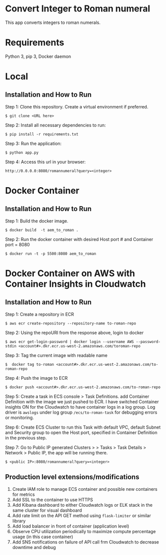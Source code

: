 # Convert Integer to Roman numeral
This app converts integers to roman numerals.

# Requirements

Python 3, pip 3, Docker daemon

# Local
## Installation and How to Run

Step 1: Clone this repository. Create a virtual environment if preferred.

    $ git clone <URL here>

Step 2: Install all necessary dependencies to run:

    $ pip install -r requirements.txt

Step 3: Run the application:

	$ python app.py

Step 4: Access this url in your browser: 

	http://0.0.0.0:8080/romannumeral?query=<integer>


# Docker Container
## Installation and How to Run

Step 1: Build the docker image.
    
    $ docker build  -t aem_to_roman .

Step 2: Run the docker container with desired Host port # and Container port = 8080

    $ docker run -t -p 5500:8080 aem_to_roman

# Docker Container on AWS with Container Insights in Cloudwatch
## Installation and How to Run

Step 1: Create a repository in ECR

    $ aws ecr create-repository --repository-name to-roman-repo

Step 2: Using the repoURI from the response above, login to docker

    $ aws ecr get-login-password | docker login --username AWS --password-stdin <account#>.dkr.ecr.us-west-2.amazonaws.com/toroman-repo

Step 3: Tag the current image with readable name

    $  docker tag to-roman <account#>.dkr.ecr.us-west-2.amazonaws.com/to-roman-repo

Step 4: Push the image to ECR

    $ docker push <account#>.dkr.ecr.us-west-2.amazonaws.com/to-roman-repo

Step 5: Create a task in ECS console > Task Definitions. add Container Definition with the image we just pushed to ECR.
    I have switched Container insights ON for the Cloudwatch to have container logs in a log group. 
    Log driver is `awslogs` under log group `/ecs/to-roman-task` for debugging errors or monitoring.

Step 6: Create ECS Cluster to run this Task with default VPC, default Subnet and Security group 
    to open the Host port, specified in Container Definition in the previous step.

Step 7: Go to Public IP generated Clusters > <cluster-name> > Tasks > Task Details > Network > Public IP, the app will be running there.

    $ <public IP>:8080/romannumeral?query=<integer>


## Production level extensions/modifications

1. Create IAM role to manage ECS container and possible new containers for metrics
2. Add SSL to the container to use HTTPS
3. Add Kibana dashboard to either Cloudwatch logs or ELK stack in the same cluster for visual dashboard
4. Add rate limit on the API GET method using `flask-limiter` or similar library
5. Add load balancer in front of container (application level)
6. Observe CPU utilization periodically to maximize compute percentage usage (in this case container)
7. Add SNS notifications on failure of API call frm Cloudwatch to decrease downtime and debug

